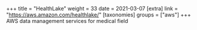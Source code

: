 +++
title = "HealthLake"
weight = 33
date = 2021-03-07
[extra]
link = "https://aws.amazon.com/healthlake/"
[taxonomies]
groups = ["aws"]
+++
AWS data management services for medical field

